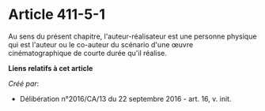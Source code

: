 # Article 411-5-1

Au sens du présent chapitre, l'auteur-réalisateur est une personne  physique qui est l'auteur ou le co-auteur du scénario
d'une œuvre  cinématographique de courte durée qu'il réalise.

**Liens relatifs à cet article**

_Créé par_:

  - Délibération n°2016/CA/13 du 22 septembre 2016 - art. 16, v. init.
